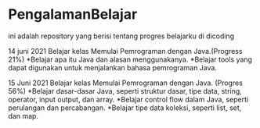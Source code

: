 # PengalamanBelajar
ini adalah repository yang berisi tentang progres belajarku di dicoding

14 juni 2021
Belajar kelas Memulai Pemrograman dengan Java.(Progress 21%)
 *Belajar apa itu Java dan alasan menggunakanya.
 *Belajar tools yang dapat digunakan untuk menjalankan bahasa pemrograman Java.

15 Juni 2021
Belajar kelas Memulai Pemrograman dengan Java. (Progres 56%)
 *Belajar dasar-dasar Java, seperti struktur dasar, tipe data, string, operator, input output, dan array.
 *Belajar control flow dalam Java, seperti perulangan dan percabangan.
 *Belajar tipe data koleksi, seperti list, set, dan map.
